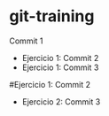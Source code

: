 # git-training
Commit 1 
* Ejercicio 1: Commit 2
* Ejercicio 1: Commit 3



#Ejercicio 1: Commit 2
* Ejercicio 2: Commit 3